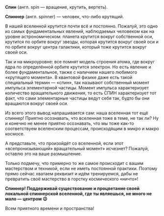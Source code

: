 **Спин** (англ. spin — вращение, крутить, вертеть).

**Спиннер** (англ. spinner) — человек, что-либо крутящий.

В нашей вселенной крутится почти всё и постоянно. Пожалуй, это одно из самых фундаментальных явлений, наблюдаемых человеком как на уровне астрономическом: планета крутится вокруг собственной оси, крутится по орбите вокруг звезды, которая крутится вокруг своей оси и по орбите вокруг центра галактики, который тоже крутится вокруг своей оси.

Так и на микроуровне: все помнят модель строения атома, где вокруг ядра по определённой орбите крутится электрон. Но есть явление и более фундаментальное, также с наличием нашего любимого «крутящего момента». В квантовой физике даже есть такой специальный термин — «спин», так называют собственный момент импульса элементарной частицы. Момент импульса характеризует количество вращательного движения, то есть СПИН характеризует тот факт, что сами элементарные частицы ведут себя так, будто бы они вращаются вокруг своей оси. 

Из всего этого вывод напрашивается сам: наша вселенная тот ещё спиннер! Приятно осознавать, что вселенная тоже в теме, не так ли? Ну и конечно не менее приятно осознавать, что мы тоже как-то соответствуем вселенским процессам, происходящим в микро и макро космосе.

А представьте, что произойдёт со вселенной, если этот «всепронизывающий» вращательный момент» исчезнет? Пожалуй, оставлю это на ваше размышление.

Только подмечу, что примерно то же самое происходит с вашим мастерством и техникой, если не иметь постоянной практики. Поэтому прямо сейчас хватаем реквизит и идём тренируемся, дабы не превратить своё мастерство в горстку космического «ничто»!

**Спиннер! Поддерживай существование и процветание своей локальной спиннерской вселенной, где ты являешься, не много не мало — центром 😉**

Всем приятного времени и пространства!
